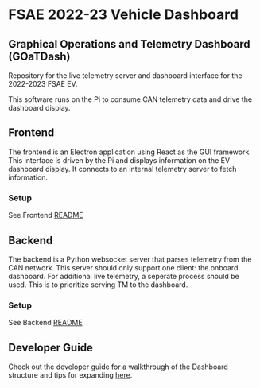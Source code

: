 # FSAE 2022-23 Vehicle Dashboard

## Graphical Operations and Telemetry Dashboard (GOaTDash)

Repository for the live telemetry server and dashboard interface for the 2022-2023 FSAE EV.

This software runs on the Pi to consume CAN telemetry data and drive the dashboard display.

## Frontend

The frontend is an Electron application using React as the GUI framework. This interface is driven by the Pi and displays information on the EV dashboard display. It connects to an internal telemetry server to fetch information.

### Setup

See Frontend [README](./frontend/README.md)

## Backend

The backend is a Python websocket server that parses telemetry from the CAN network. This server should only support one client: the onboard dashboard. For additional live telemetry, a seperate process should be used. This is to prioritize serving TM to the dashboard.

### Setup

See Backend [README](./backend/README.md)

## Developer Guide

Check out the developer guide for a walkthrough of the Dashboard structure and tips for expanding [here](./DEV_GUIDE.md).
